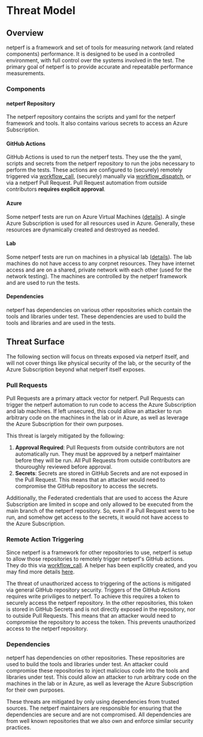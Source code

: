 # Threat Model

## Overview

netperf is a framework and set of tools for measuring network (and related components) performance. It is designed to be used in a controlled environment, with full control over the systems involved in the test. The primary goal of netperf is to provide accurate and repeatable performance measurements.

### Components

#### netperf Repository

The netperf repository contains the scripts and yaml for the netperf framework and tools. It also contains various secrets to access an Azure Subscription.

#### GitHub Actions

GitHub Actions is used to run the netperf tests. They use the the yaml, scripts and secrets from the netperf repository to run the jobs necessary to perform the tests. These actions are configured to (securely) remotely triggered via [workflow_call](https://docs.github.com/en/actions/using-workflows/events-that-trigger-workflows#workflow_call), (securely) manually via [workflow_dispatch](https://docs.github.com/en/actions/using-workflows/events-that-trigger-workflows#workflow_dispatch), or via a netperf Pull Request. Pull Request automation from outside contributors **requires explicit approval**.

#### Azure

Some netperf tests are run on Azure Virtual Machines ([details](machines#azure-virtual-machines)). A single Azure Subscription is used for all resources used in Azure. Generally, these resources are dynamically created and destroyed as needed.

#### Lab

Some netperf tests are run on machines in a physical lab ([details](machines#lab-x64-machines)). The lab machines do not have access to any corpnet resources. They have internet access and are on a shared, private network with each other (used for the network testing). The machines are controlled by the netperf framework and are used to run the tests.

#### Dependencies

netperf has dependencies on various other repositories which contain the tools and libraries under test. These dependencies are used to build the tools and libraries and are used in the tests.

## Threat Surface

The following section will focus on threats exposed via netperf itself, and will not cover things like physical security of the lab, or the security of the Azure Subscription beyond what netperf itself exposes.

### Pull Requests

Pull Requests are a primary attack vector for netperf. Pull Requests can trigger the netperf automation to run code to access the Azure Subscription and lab machines. If left unsecured, this could allow an attacker to run arbitrary code on the machines in the lab or in Azure, as well as leverage the Azure Subscription for their own purposes.

This threat is largely mitigated by the following:

1. **Approval Required**: Pull Requests from outside contributors are not automatically run. They must be approved by a netperf maintainer before they will be run. All Pull Requests from outside contributors are thouroughly reviewed before approval.
2. **Secrets**: Secrets are stored in GitHub Secrets and are not exposed in the Pull Request. This means that an attacker would need to compromise the GitHub repository to access the secrets.

Additionally, the Federated credentials that are used to access the Azure Subscription are limited in scope and only allowed to be executed from the main branch of the netperf repository. So, even if a Pull Request were to be run, and somehow get access to the secrets, it would not have access to the Azure Subscription.

### Remote Action Triggering

Since netperf is a framework for other repositories to use, netperf is setup to allow those repositories to remotely trigger netperf's GitHub actions. They do this via [workflow_call](https://docs.github.com/en/actions/using-workflows/events-that-trigger-workflows#workflow_call). A helper has been explicitly created, and you may find more details [here](arch#usage).

The threat of unauthorized access to triggering of the actions is mitigated via general GitHub repository security. Triggers of the GitHub Actions requires write priviliges to netperf. To achieve this requires a token to securely access the netperf repository. In the other repositories, this token is stored in GitHub Secrets and is not directly exposed in the repository, nor to outside Pull Requests. This means that an attacker would need to compromise the repository to access the token. This prevents unauthorized access to the netperf repository.

### Dependencies

netperf has dependencies on other repositories. These repositories are used to build the tools and libraries under test. An attacker could compromise these repositories to inject malicious code into the tools and libraries under test. This could allow an attacker to run arbitrary code on the machines in the lab or in Azure, as well as leverage the Azure Subscription for their own purposes.

These threats are mitigated by only using dependencies from trusted sources. The netperf maintainers are responsible for ensuring that the dependencies are secure and are not compromised. All dependencies are from well known repositories that we also own and enforce similar security practices.
